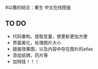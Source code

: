 #以撒的结合：重生 中文在线图鉴


## TO DO
- 代码重构，提取变量，使更新更加方便
- 界面美化，处理图片大小
- 链接效果图，以及内容中存在图片的atlas
- 添加纸牌，药片等
- 加特技！！！